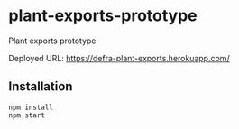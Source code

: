 # plant-exports-prototype
Plant exports prototype


Deployed URL: https://defra-plant-exports.herokuapp.com/

## Installation

```
npm install
npm start
```
